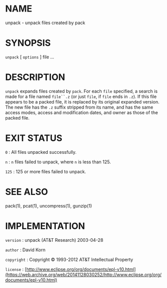 # NAME

unpack - unpack files created by pack

# SYNOPSIS

`unpack` \[ `options` \] file ...

# DESCRIPTION

`unpack` expands files created by `pack`. For each `file` specified,
a search is made for a file named `file``.z` (or just `file`, if
`file` ends in `.z`). If this file appears to be a packed file, it is
replaced by its original expanded version. The new file has the `.z`
suffix stripped from its name, and has the same access modes, access and
modification dates, and owner as those of the packed file.

# EXIT STATUS

`0`
: All files unpacked successfully.

`n`
: `n` files failed to unpack, where `n` is less than 125.

`125`
: 125 or more files failed to unpack.

# SEE ALSO

pack(1), pcat(1), uncompress(1), gunzip(1)

# IMPLEMENTATION

`version`
:   unpack (AT&T Research) 2003-04-28

`author`
:   David Korn

`copyright`
:   Copyright © 1993-2012 AT&T Intellectual Property

`license`
:   [http://www.eclipse.org/org/documents/epl-v10.html](https://web.archive.org/web/20141128030252/http://www.eclipse.org/org/documents/epl-v10.html)


